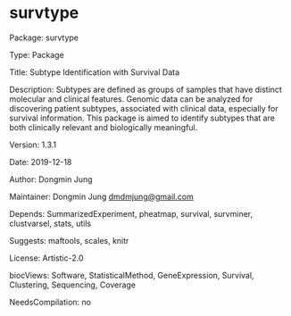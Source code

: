 # survtype

Package: survtype

Type: Package

Title: Subtype Identification with Survival Data

Description: Subtypes are defined as groups of samples that have distinct molecular and clinical features. Genomic data can be analyzed for discovering patient subtypes, associated with clinical data, especially for survival information. This package is aimed to identify subtypes that are both clinically relevant and biologically meaningful.

Version: 1.3.1

Date: 2019-12-18

Author: Dongmin Jung

Maintainer: Dongmin Jung <dmdmjung@gmail.com>

Depends: SummarizedExperiment, pheatmap, survival, survminer, clustvarsel, stats, utils

Suggests: maftools, scales, knitr

License: Artistic-2.0

biocViews: Software, StatisticalMethod, GeneExpression, Survival, Clustering, Sequencing, Coverage

NeedsCompilation: no





